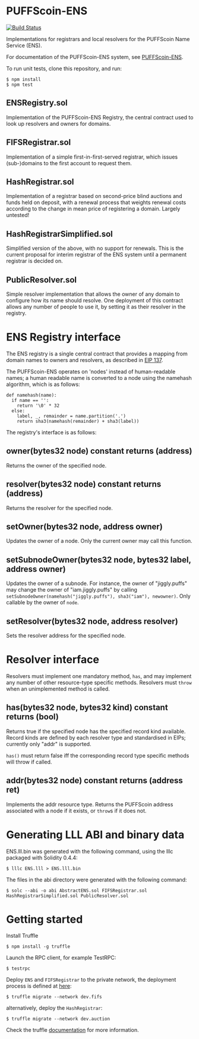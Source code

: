# PUFFScoin-ENS

[![Build Status](https://travis-ci.org/puffscoin/ens.svg?branch=master)](https://travis-ci.org/puffscoin/ens)

Implementations for registrars and local resolvers for the PUFFScoin Name Service (ENS).

For documentation of the PUFFScoin-ENS system, see [PUFFScoin-ENS](http://puffscoin.leafycauldronapothecary.com/services/puffsdns/).

To run unit tests, clone this repository, and run:

    $ npm install
    $ npm test

## ENSRegistry.sol
Implementation of the PUFFScoin-ENS Registry, the central contract used to look up resolvers and owners for domains.

## FIFSRegistrar.sol
Implementation of a simple first-in-first-served registrar, which issues (sub-)domains to the first account to request them.

## HashRegistrar.sol
Implementation of a registrar based on second-price blind auctions and funds held on deposit, with a renewal process that weights renewal costs according to the change in mean price of registering a domain. Largely untested!

## HashRegistrarSimplified.sol
Simplified version of the above, with no support for renewals. This is the current proposal for interim registrar of the ENS system until a permanent registrar is decided on.

## PublicResolver.sol
Simple resolver implementation that allows the owner of any domain to configure how its name should resolve. One deployment of this contract allows any number of people to use it, by setting it as their resolver in the registry.

# ENS Registry interface

The ENS registry is a single central contract that provides a mapping from domain names to owners and resolvers, as described in [EIP 137](https://github.com/ethereum/EIPs/blob/master/EIPS/eip-137.md).

The PUFFScoin-ENS operates on 'nodes' instead of human-readable names; a human readable name is converted to a node using the namehash algorithm, which is as follows:

	def namehash(name):
	  if name == '':
	    return '\0' * 32
	  else:
	    label, _, remainder = name.partition('.')
	    return sha3(namehash(remainder) + sha3(label))

The registry's interface is as follows:

## owner(bytes32 node) constant returns (address)
Returns the owner of the specified node.

## resolver(bytes32 node) constant returns (address)
Returns the resolver for the specified node.

## setOwner(bytes32 node, address owner)
Updates the owner of a node. Only the current owner may call this function.

## setSubnodeOwner(bytes32 node, bytes32 label, address owner)
Updates the owner of a subnode. For instance, the owner of "jiggly.puffs" may change the owner of "iam.jiggly.puffs" by calling `setSubnodeOwner(namehash("jiggly.puffs"), sha3("iam"), newowner)`. Only callable by the owner of `node`.

## setResolver(bytes32 node, address resolver)
Sets the resolver address for the specified node.

# Resolver interface

Resolvers must implement one mandatory method, `has`, and may implement any number of other resource-type specific methods. Resolvers must `throw` when an unimplemented method is called.

## has(bytes32 node, bytes32 kind) constant returns (bool)

Returns true if the specified node has the specified record kind available. Record kinds are defined by each resolver type and standardised in EIPs; currently only "addr" is supported.

`has()` must return false iff the corresponding record type specific methods will throw if called.

## addr(bytes32 node) constant returns (address ret)

Implements the addr resource type. Returns the PUFFScoin address associated with a node if it exists, or `throw`s if it does not.

# Generating LLL ABI and binary data

ENS.lll.bin was generated with the following command, using the lllc packaged with Solidity 0.4.4:

    $ lllc ENS.lll > ENS.lll.bin

The files in the abi directory were generated with the following command:

    $ solc --abi -o abi AbstractENS.sol FIFSRegistrar.sol HashRegistrarSimplified.sol PublicResolver.sol

# Getting started
Install Truffle

	$ npm install -g truffle

Launch the RPC client, for example TestRPC:

	$ testrpc

Deploy `ENS` and `FIFSRegistrar` to the private network, the deployment process is defined at [here](migrations/2_deploy_contracts.js):

	$ truffle migrate --network dev.fifs

alternatively, deploy the `HashRegistrar`:

	$ truffle migrate --network dev.auction

Check the truffle [documentation](http://truffleframework.com/docs/) for more information.
